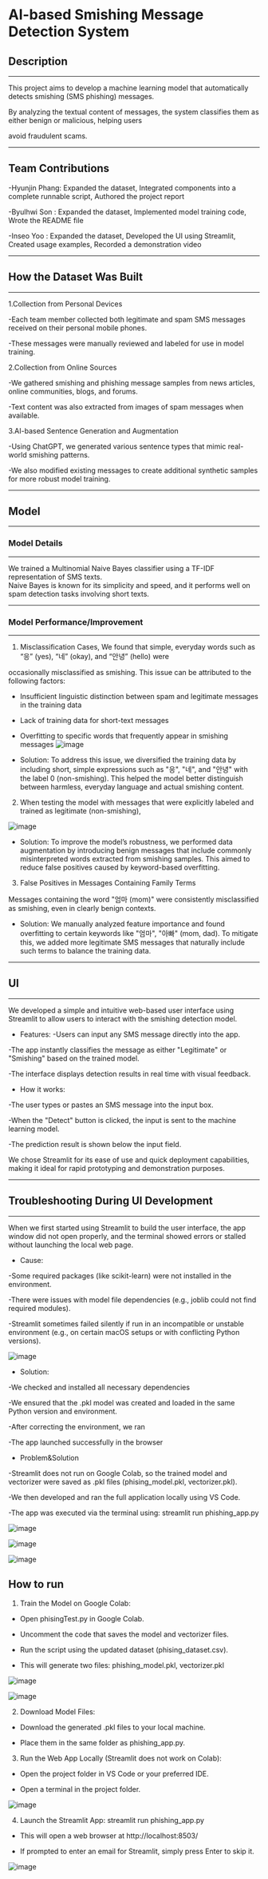 # AI-based Smishing Message Detection System

## Description
---

This project aims to develop a machine learning model that automatically detects smishing (SMS phishing) messages. 

By analyzing the textual content of messages, the system classifies them as either benign or malicious, helping users 

avoid fraudulent scams.

---

## Team Contributions
-Hyunjin Phang: Expanded the dataset, Integrated components into a complete runnable script, Authored the project report

-Byulhwi Son : Expanded the dataset, Implemented model training code, Wrote the README file 

-Inseo Yoo   : Expanded the dataset, Developed the UI using Streamlit, Created usage examples, Recorded a demonstration video

---
## How the Dataset Was Built
---

1.Collection from Personal Devices

-Each team member collected both legitimate and spam SMS messages received on their personal mobile phones. 

-These messages were manually reviewed and labeled for use in model training.

2.Collection from Online Sources

-We gathered smishing and phishing message samples from news articles, online communities, blogs, and forums.

-Text content was also extracted from images of spam messages when available.

3.AI-based Sentence Generation and Augmentation

-Using ChatGPT, we generated various sentence types that mimic real-world smishing patterns.

-We also modified existing messages to create additional synthetic samples for more robust model training.

---

##  Model
---

### Model Details
---

We trained a Multinomial Naive Bayes classifier using a TF-IDF representation of SMS texts.  
Naive Bayes is known for its simplicity and speed, and it performs well on spam detection tasks involving short texts.

---

### Model Performance/Improvement
---
1.  Misclassification Cases, We found that simple, everyday words such as “응” (yes), “네” (okay), and “안녕” (hello) were

occasionally misclassified as smishing. This issue can be attributed to the following factors:

- Insufficient linguistic distinction between spam and legitimate messages in the training data

- Lack of training data for short-text messages

- Overfitting to specific words that frequently appear in smishing messages
![image](https://github.com/user-attachments/assets/c08c7711-45f8-4601-a015-d06230f0d7aa)

* Solution: To address this issue, we diversified the training data by including short, simple expressions such as "응", "네", and "안녕" with the label 0 (non-smishing). This helped the model better distinguish between harmless, everyday language and actual smishing content.
  
2. When testing the model with messages that were explicitly labeled and trained as legitimate (non-smishing),

![image](https://github.com/user-attachments/assets/5ddc6693-b35b-439f-8eb3-8c3b6c22a6bb)

* Solution: To improve the model’s robustness, we performed data augmentation by introducing benign messages that include commonly misinterpreted words extracted from smishing samples. This aimed to reduce false positives caused by keyword-based overfitting.

3. False Positives in Messages Containing Family Terms

Messages containing the word "엄마 (mom)" were consistently misclassified as smishing, even in clearly benign contexts.

* Solution: We manually analyzed feature importance and found overfitting to certain keywords like "엄마", "아빠" (mom, dad).
To mitigate this, we added more legitimate SMS messages that naturally include such terms to balance the training data.

---

## UI
---
We developed a simple and intuitive web-based user interface using Streamlit to allow users to interact with the smishing detection model.

* Features:
-Users can input any SMS message directly into the app.

-The app instantly classifies the message as either "Legitimate" or "Smishing" based on the trained model.

-The interface displays detection results in real time with visual feedback.

* How it works:

-The user types or pastes an SMS message into the input box.

-When the "Detect" button is clicked, the input is sent to the machine learning model.

-The prediction result is shown below the input field.

We chose Streamlit for its ease of use and quick deployment capabilities, making it ideal for rapid prototyping and demonstration purposes.

---

## Troubleshooting During UI Development
---
When we first started using Streamlit to build the user interface, the app window did not open properly, and the terminal showed errors or stalled without launching the local web page.

* Cause:

-Some required packages (like scikit-learn) were not installed in the environment.

-There were issues with model file dependencies (e.g., joblib could not find required modules).

-Streamlit sometimes failed silently if run in an incompatible or unstable environment (e.g., on certain macOS setups or with conflicting Python versions).

![image](https://github.com/user-attachments/assets/fc653025-f78d-4ec9-ab64-ad99e2e847e8)


* Solution:

-We checked and installed all necessary dependencies

-We ensured that the .pkl model was created and loaded in the same Python version and environment.

-After correcting the environment, we ran

-The app launched successfully in the browser

* Problem&Solution

-Streamlit does not run on Google Colab, so the trained model and vectorizer were saved as .pkl files (phising_model.pkl, vectorizer.pkl).

-We then developed and ran the full application locally using VS Code.

-The app was executed via the terminal using: streamlit run phishing_app.py

![image](https://github.com/user-attachments/assets/36e7f630-2889-44c9-a615-80ffaab2d311)


![image](https://github.com/user-attachments/assets/8827a883-e1fc-45be-9ea5-3257e2ecc0eb)


![image](https://github.com/user-attachments/assets/d991733f-285a-48d9-8161-9b88d5431999)


## How to run

1.  Train the Model on Google Colab:

- Open phisingTest.py in Google Colab.

- Uncomment the code that saves the model and vectorizer files.

- Run the script using the updated dataset (phising_dataset.csv).

- This will generate two files: phishing_model.pkl, vectorizer.pkl

![image](https://github.com/user-attachments/assets/2836f76f-fedb-4cf2-af86-9439959702e0)

![image](https://github.com/user-attachments/assets/3a98744e-2706-4245-9c8e-484904ff42cd)



2. Download Model Files:

- Download the generated .pkl files to your local machine.

- Place them in the same folder as phishing_app.py.

3. Run the Web App Locally (Streamlit does not work on Colab):

- Open the project folder in VS Code or your preferred IDE.

- Open a terminal in the project folder.

![image](https://github.com/user-attachments/assets/4aaf2a01-2c31-4d7c-bee8-158fd7bcf33b)


4. Launch the Streamlit App: streamlit run phishing_app.py

- This will open a web browser at http://localhost:8503/

- If prompted to enter an email for Streamlit, simply press Enter to skip it.

![image](https://github.com/user-attachments/assets/3c2cc907-e09c-42aa-a63c-6aecd06db7f5)


